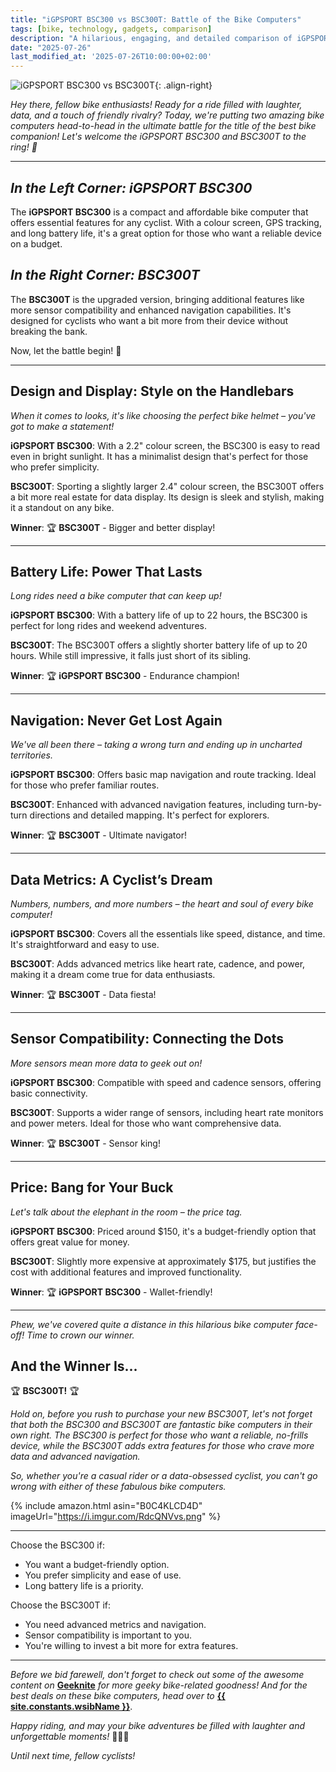 ```yaml
---
title: "iGPSPORT BSC300 vs BSC300T: Battle of the Bike Computers"
tags: [bike, technology, gadgets, comparison]
description: "A hilarious, engaging, and detailed comparison of iGPSPORT BSC300 and BSC300T bike computers. Find out which one is the ultimate cycling companion!"
date: "2025-07-26"
last_modified_at: '2025-07-26T10:00:00+02:00'
---
```


![iGPSPORT BSC300 vs BSC300T](https://i.imgur.com/aRyU7Xem.jpg){: .align-right}

*Hey there, fellow bike enthusiasts! Ready for a ride filled with laughter, data, and a touch of friendly rivalry? Today, we're putting two amazing bike computers head-to-head in the ultimate battle for the title of the best bike companion! Let's welcome the iGPSPORT BSC300 and BSC300T to the ring! 🚴*

---

## *In the Left Corner: iGPSPORT BSC300*

The **iGPSPORT BSC300** is a compact and affordable bike computer that offers essential features for any cyclist. With a colour screen, GPS tracking, and long battery life, it's a great option for those who want a reliable device on a budget.

## *In the Right Corner: BSC300T*

The **BSC300T** is the upgraded version, bringing additional features like more sensor compatibility and enhanced navigation capabilities. It's designed for cyclists who want a bit more from their device without breaking the bank.

Now, let the battle begin! 🥊

---------

## **Design and Display: Style on the Handlebars**

*When it comes to looks, it's like choosing the perfect bike helmet – you've got to make a statement!*

**iGPSPORT BSC300**: With a 2.2" colour screen, the BSC300 is easy to read even in bright sunlight. It has a minimalist design that's perfect for those who prefer simplicity.

**BSC300T**: Sporting a slightly larger 2.4" colour screen, the BSC300T offers a bit more real estate for data display. Its design is sleek and stylish, making it a standout on any bike.

**Winner**: 🏆 **BSC300T** - Bigger and better display!

---------

## **Battery Life: Power That Lasts**

*Long rides need a bike computer that can keep up!*

**iGPSPORT BSC300**: With a battery life of up to 22 hours, the BSC300 is perfect for long rides and weekend adventures.

**BSC300T**: The BSC300T offers a slightly shorter battery life of up to 20 hours. While still impressive, it falls just short of its sibling.

**Winner**: 🏆 **iGPSPORT BSC300** - Endurance champion!

---------

## **Navigation: Never Get Lost Again**

*We've all been there – taking a wrong turn and ending up in uncharted territories.*

**iGPSPORT BSC300**: Offers basic map navigation and route tracking. Ideal for those who prefer familiar routes.

**BSC300T**: Enhanced with advanced navigation features, including turn-by-turn directions and detailed mapping. It's perfect for explorers.

**Winner**: 🏆 **BSC300T** - Ultimate navigator!

---------

## **Data Metrics: A Cyclist’s Dream**

*Numbers, numbers, and more numbers – the heart and soul of every bike computer!*

**iGPSPORT BSC300**: Covers all the essentials like speed, distance, and time. It's straightforward and easy to use.

**BSC300T**: Adds advanced metrics like heart rate, cadence, and power, making it a dream come true for data enthusiasts.

**Winner**: 🏆 **BSC300T** - Data fiesta!

---------

## **Sensor Compatibility: Connecting the Dots**

*More sensors mean more data to geek out on!*

**iGPSPORT BSC300**: Compatible with speed and cadence sensors, offering basic connectivity.

**BSC300T**: Supports a wider range of sensors, including heart rate monitors and power meters. Ideal for those who want comprehensive data.

**Winner**: 🏆 **BSC300T** - Sensor king!

---------

## **Price: Bang for Your Buck**

*Let's talk about the elephant in the room – the price tag.*

**iGPSPORT BSC300**: Priced around $150, it's a budget-friendly option that offers great value for money.

**BSC300T**: Slightly more expensive at approximately $175, but justifies the cost with additional features and improved functionality.

**Winner**: 🏆 **iGPSPORT BSC300** - Wallet-friendly!

---------

*Phew, we've covered quite a distance in this hilarious bike computer face-off! Time to crown our winner.*

## **And the Winner Is...**

🏆 **BSC300T!** 🏆

*Hold on, before you rush to purchase your new BSC300T, let's not forget that both the BSC300 and BSC300T are fantastic bike computers in their own right. The BSC300 is perfect for those who want a reliable, no-frills device, while the BSC300T adds extra features for those who crave more data and advanced navigation.*

*So, whether you're a casual rider or a data-obsessed cyclist, you can't go wrong with either of these fabulous bike computers.*

{% include amazon.html asin="B0C4KLCD4D" imageUrl="https://i.imgur.com/RdcQNVvs.png" %}

---------

Choose the BSC300 if:
* You want a budget-friendly option.
* You prefer simplicity and ease of use.
* Long battery life is a priority.

Choose the BSC300T if:
* You need advanced metrics and navigation.
* Sensor compatibility is important to you.
* You're willing to invest a bit more for extra features.

---------

*Before we bid farewell, don't forget to check out some of the awesome content on* [**Geeknite**](/) *for more geeky bike-related goodness! And for the best deals on these bike computers, head over to* [**{{ site.constants.wsibName }}**](<{{ site.constants.wsib }}>).

*Happy riding, and may your bike adventures be filled with laughter and unforgettable moments!* 🚵‍♂️💨

*Until next time, fellow cyclists!*
